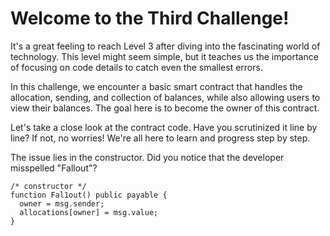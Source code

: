 # Welcome to the Third Challenge!

It's a great feeling to reach Level 3 after diving into the fascinating world of technology. This level might seem simple, but it teaches us the importance of focusing on code details to catch even the smallest errors.

In this challenge, we encounter a basic smart contract that handles the allocation, sending, and collection of balances, while also allowing users to view their balances. The goal here is to become the owner of this contract.

Let's take a close look at the contract code. Have you scrutinized it line by line? If not, no worries! We're all here to learn and progress step by step.

The issue lies in the constructor. Did you notice that the developer misspelled "Fallout"?

```solidity
/* constructor */
function Fal1out() public payable {
  owner = msg.sender;
  allocations[owner] = msg.value;
}

